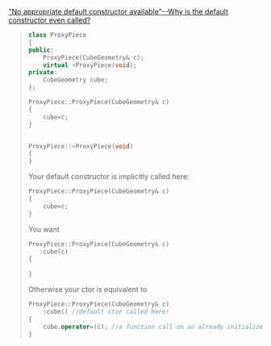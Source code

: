 ["No appropriate default constructor available"--Why is the default constructor even called?](https://stackoverflow.com/questions/15710125/no-appropriate-default-constructor-available-why-is-the-default-constructor-e)

> ```cpp
> class ProxyPiece
> {
> public:
>     ProxyPiece(CubeGeometry& c);
>     virtual ~ProxyPiece(void);
> private:
>     CubeGeometry cube;
> };
> 
> ProxyPiece::ProxyPiece(CubeGeometry& c)
> {
>     cube=c;
> }
> 
> 
> ProxyPiece::~ProxyPiece(void)
> {
> }
> ```
>
> Your default constructor is implicitly called here:
>
> ```cpp
> ProxyPiece::ProxyPiece(CubeGeometry& c)
> {
>     cube=c;
> }
> ```
>
> You want
>
> ```cpp
> ProxyPiece::ProxyPiece(CubeGeometry& c)
>    :cube(c)
> {
>     
> }
> ```
>
> Otherwise your ctor is equivalent to
>
> ```cpp
> ProxyPiece::ProxyPiece(CubeGeometry& c)
>     :cube() //default ctor called here!
> {
>     cube.operator=(c); //a function call on an already initialized object
> }
> ```

